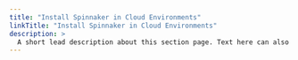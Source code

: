 ```yaml
---
title: "Install Spinnaker in Cloud Environments"
linkTitle: "Install Spinnaker in Cloud Environments"
description: >
  A short lead description about this section page. Text here can also be **bold** or _italic_ and can even be split over multiple paragraphs.
---
```

